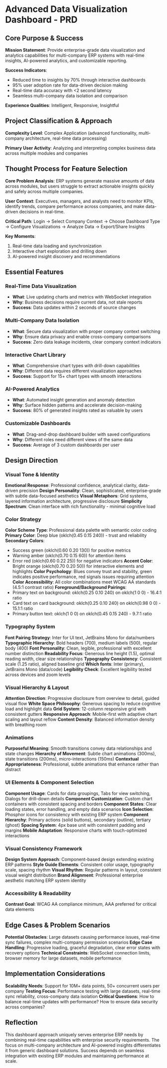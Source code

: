 # Advanced Data Visualization Dashboard - PRD

## Core Purpose & Success

**Mission Statement**: Provide enterprise-grade data visualization and analytics capabilities for multi-company ERP systems with real-time insights, AI-powered analytics, and customizable reporting.

**Success Indicators**: 
- Reduced time to insights by 70% through interactive dashboards
- 95% user adoption rate for data-driven decision making
- Real-time data accuracy with <2 second latency
- Seamless multi-company data isolation and comparison

**Experience Qualities**: Intelligent, Responsive, Insightful

## Project Classification & Approach

**Complexity Level**: Complex Application (advanced functionality, multi-company architecture, real-time data processing)

**Primary User Activity**: Analyzing and interpreting complex business data across multiple modules and companies

## Thought Process for Feature Selection

**Core Problem Analysis**: ERP systems generate massive amounts of data across modules, but users struggle to extract actionable insights quickly and safely across multiple companies.

**User Context**: Executives, managers, and analysts need to monitor KPIs, identify trends, compare performance across companies, and make data-driven decisions in real-time.

**Critical Path**: Login → Select Company Context → Choose Dashboard Type → Configure Visualizations → Analyze Data → Export/Share Insights

**Key Moments**: 
1. Real-time data loading and synchronization
2. Interactive chart exploration and drilling down
3. AI-powered insight discovery and recommendations

## Essential Features

### Real-Time Data Visualization
- **What**: Live updating charts and metrics with WebSocket integration
- **Why**: Business decisions require current data, not stale reports
- **Success**: Data updates within 2 seconds of source changes

### Multi-Company Data Isolation
- **What**: Secure data visualization with proper company context switching
- **Why**: Ensure data privacy and enable cross-company comparisons
- **Success**: Zero data leakage incidents, clear company context indicators

### Interactive Chart Library
- **What**: Comprehensive chart types with drill-down capabilities
- **Why**: Different data requires different visualization approaches
- **Success**: Support for 15+ chart types with smooth interactions

### AI-Powered Analytics
- **What**: Automated insight generation and anomaly detection
- **Why**: Surface hidden patterns and accelerate decision-making
- **Success**: 80% of generated insights rated as valuable by users

### Customizable Dashboards
- **What**: Drag-and-drop dashboard builder with saved configurations
- **Why**: Different roles need different views of the same data
- **Success**: Average of 3 custom dashboards per user

## Design Direction

### Visual Tone & Identity
**Emotional Response**: Professional confidence, analytical clarity, data-driven precision
**Design Personality**: Clean, sophisticated, enterprise-grade with subtle data-focused aesthetics
**Visual Metaphors**: Grid systems, layered information architecture, progressive disclosure
**Simplicity Spectrum**: Clean interface with rich functionality - minimal cognitive load

### Color Strategy
**Color Scheme Type**: Professional data palette with semantic color coding
**Primary Color**: Deep blue (oklch(0.45 0.15 240)) - trust and reliability
**Secondary Colors**: 
- Success green (oklch(0.60 0.20 130)) for positive metrics
- Warning amber (oklch(0.70 0.15 60)) for attention items
- Error red (oklch(0.60 0.22 25)) for negative indicators
**Accent Color**: Bright orange (oklch(0.70 0.20 50)) for interactive elements and highlights
**Color Psychology**: Blues convey trust and stability, green indicates positive performance, red signals issues requiring attention
**Color Accessibility**: All color combinations meet WCAG AA standards (4.5:1 contrast ratio)
**Foreground/Background Pairings**:
- Primary text on background: oklch(0.25 0.10 240) on oklch(1 0 0) - 16.4:1 ratio
- Card text on card background: oklch(0.25 0.10 240) on oklch(0.98 0 0) - 15.1:1 ratio
- Primary button text: oklch(1 0 0) on oklch(0.45 0.15 240) - 9.7:1 ratio

### Typography System
**Font Pairing Strategy**: Inter for UI text, JetBrains Mono for data/numbers
**Typographic Hierarchy**: Bold headers (700), medium labels (500), regular body (400)
**Font Personality**: Clean, legible, professional with excellent number distinction
**Readability Focus**: Generous line height (1.5), optimal reading width, clear size relationships
**Typography Consistency**: Consistent scale (1.25 ratio), aligned baseline grid
**Which fonts**: Inter (primary), JetBrains Mono (data/code)
**Legibility Check**: Excellent legibility tested across devices and zoom levels

### Visual Hierarchy & Layout
**Attention Direction**: Progressive disclosure from overview to detail, guided visual flow
**White Space Philosophy**: Generous spacing to reduce cognitive load and highlight data
**Grid System**: 12-column responsive grid with consistent gutters
**Responsive Approach**: Mobile-first with adaptive chart scaling and layout reflow
**Content Density**: Balanced information density with breathing room

### Animations
**Purposeful Meaning**: Smooth transitions convey data relationships and state changes
**Hierarchy of Movement**: Subtle chart animations (300ms), state transitions (200ms), micro-interactions (150ms)
**Contextual Appropriateness**: Professional, subtle animations that enhance rather than distract

### UI Elements & Component Selection
**Component Usage**: Cards for data groupings, Tabs for view switching, Dialogs for drill-down details
**Component Customization**: Custom chart containers with consistent spacing and borders
**Component States**: Clear loading states, error handling, and empty data scenarios
**Icon Selection**: Phosphor icons for consistency with existing ERP system
**Component Hierarchy**: Primary actions (solid buttons), secondary (outline), tertiary (ghost)
**Spacing System**: 4px base unit with consistent padding and margins
**Mobile Adaptation**: Responsive charts with touch-optimized interactions

### Visual Consistency Framework
**Design System Approach**: Component-based design extending existing ERP patterns
**Style Guide Elements**: Consistent color usage, typography scale, spacing rhythm
**Visual Rhythm**: Regular patterns in layout, consistent visual weight distribution
**Brand Alignment**: Professional enterprise aesthetic matching ERP system identity

### Accessibility & Readability
**Contrast Goal**: WCAG AA compliance minimum, AAA preferred for critical data elements

## Edge Cases & Problem Scenarios

**Potential Obstacles**: Large datasets causing performance issues, real-time sync failures, complex multi-company permission scenarios
**Edge Case Handling**: Progressive loading, graceful degradation, clear error states with recovery options
**Technical Constraints**: WebSocket connection limits, browser memory for large datasets, mobile performance

## Implementation Considerations

**Scalability Needs**: Support for 10M+ data points, 50+ concurrent users per company
**Testing Focus**: Performance testing with large datasets, real-time sync reliability, cross-company data isolation
**Critical Questions**: How to balance real-time updates with performance? How to ensure data security across companies?

## Reflection

This dashboard approach uniquely serves enterprise ERP needs by combining real-time capabilities with enterprise security requirements. The focus on multi-company architecture and AI-powered insights differentiates it from generic dashboard solutions. Success depends on seamless integration with existing ERP modules and maintaining performance at scale.